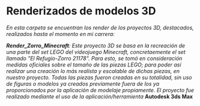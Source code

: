 # Renderizados de modelos 3D

_En esta carpeta se encuentran los render de los proyectos 3D, destacados, realizados hasta el momento en mi carrera:_

***Render_Zorro_Minecraft***_: Este proyecto 3D se basa en la recreación de una parte del set LEGO del videojuego Minecraft, concretaemente el set llamado "El Refugio-Zorro 21178". Para esto, se tomó en consideración medidas oficiales sobre el tamaño de las piezas LEGO; para poder así realizar una creación lo más realista y escalable de dichas piezas, en nuestro proyecto. Todas las piezas fueron creadas en su totalidad, sin uso de figuras o modelos ya creados previamente fuera de los ya proporcionados por la aplicación de modelaje propiamente. El proyecto fue realizado mediante el uso de la aplicación/herramienta_ **Autodesk 3ds Max**
